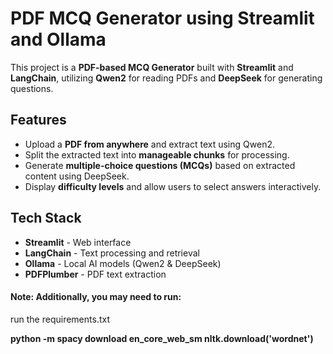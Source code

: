 # PDF MCQ Generator using Streamlit and Ollama

This project is a **PDF-based MCQ Generator** built with **Streamlit** and **LangChain**, utilizing **Qwen2** for reading PDFs and **DeepSeek** for generating questions.

## Features

- Upload a **PDF from anywhere** and extract text using Qwen2.
- Split the extracted text into **manageable chunks** for processing.
- Generate **multiple-choice questions (MCQs)** based on extracted content using DeepSeek.
- Display **difficulty levels** and allow users to select answers interactively.

## Tech Stack

- **Streamlit** - Web interface
- **LangChain** - Text processing and retrieval
- **Ollama** - Local AI models (Qwen2 & DeepSeek)
- **PDFPlumber** - PDF text extraction

#### Note: Additionally, you may need to run:

run the requirements.txt

**python -m spacy download en_core_web_sm
nltk.download('wordnet')**
